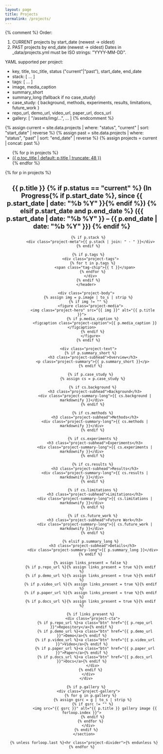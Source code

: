 ```yaml
---
layout: page
title: Projects
permalink: /projects/
---
```


{% comment %}
Order:
1) CURRENT projects by start_date (newest → oldest)
2) PAST projects by end_date (newest → oldest)
Dates in _data/projects.yml must be ISO strings: "YYYY-MM-DD".

YAML supported per project:
- key, title, toc_title, status ("current"|"past"), start_date, end_date
- stack: [ ... ]
- tags: [ ... ]
- image, media_caption
- summary_short
- summary_long (fallback if no case_study)
- case_study: { background, methods, experiments, results, limitations, future_work }
- repo_url, demo_url, video_url, paper_url, docs_url
- gallery: [ "/assets/img/...", ... ]
{% endcomment %}

{% assign current = site.data.projects | where: "status", "current" | sort: "start_date" | reverse %}
{% assign past    = site.data.projects | where: "status", "past"    | sort: "end_date"   | reverse %}
{% assign projects = current | concat: past %}

<div class="projects-layout">
  <aside class="toc">
    <nav aria-label="Projects table of contents">
      <ul>
        {% for p in projects %}
          <li>
            <a id="toc-{{ p.key | slugify }}" href="#{{ p.key | slugify }}">
              {{ p.toc_title | default: p.title | truncate: 48 }}
            </a>
          </li>
        {% endfor %}
      </ul>
    </nav>
  </aside>

  <main class="projects-main">
    {% for p in projects %}
      <section class="project-section anchor-target" id="{{ p.key | slugify }}">
        <header class="project-header">
          <h2>
            {{ p.title }}
            {% if p.status == "current" %}
              (In Progress{% if p.start_date %}, since {{ p.start_date | date: "%b %Y" }}{% endif %})
            {% elsif p.start_date and p.end_date %}
              ({{ p.start_date | date: "%b %Y" }} – {{ p.end_date | date: "%b %Y" }})
            {% endif %}
          </h2>

          {% if p.stack %}
            <div class="project-meta">{{ p.stack | join: " · " }}</div>
          {% endif %}

          {% if p.tags %}
            <div class="project-tags">
              {% for t in p.tags %}
                <span class="tag-chip">{{ t }}</span>
              {% endfor %}
            </div>
          {% endif %}
        </header>

        <div class="project-body">
          {% assign img = p.image | to_s | strip %}
          {% if img != "" %}
            <figure class="project-media">
              <img class="project-hero" src="{{ img }}" alt="{{ p.title }}">
              {% if p.media_caption %}
                <figcaption class="project-caption">{{ p.media_caption }}</figcaption>
              {% endif %}
            </figure>
          {% endif %}

          <div class="project-text">
            {% if p.summary_short %}
              <h3 class="project-subhead">Overview</h3>
              <p class="project-summary">{{ p.summary_short }}</p>
            {% endif %}

            {% if p.case_study %}
              {% assign cs = p.case_study %}

              {% if cs.background %}
                <h3 class="project-subhead">Background</h3>
                <div class="project-summary-long">{{ cs.background | markdownify }}</div>
              {% endif %}

              {% if cs.methods %}
                <h3 class="project-subhead">Methods</h3>
                <div class="project-summary-long">{{ cs.methods | markdownify }}</div>
              {% endif %}

              {% if cs.experiments %}
                <h3 class="project-subhead">Experiments</h3>
                <div class="project-summary-long">{{ cs.experiments | markdownify }}</div>
              {% endif %}

              {% if cs.results %}
                <h3 class="project-subhead">Results</h3>
                <div class="project-summary-long">{{ cs.results | markdownify }}</div>
              {% endif %}

              {% if cs.limitations %}
                <h3 class="project-subhead">Limitations</h3>
                <div class="project-summary-long">{{ cs.limitations | markdownify }}</div>
              {% endif %}

              {% if cs.future_work %}
                <h3 class="project-subhead">Future Work</h3>
                <div class="project-summary-long">{{ cs.future_work | markdownify }}</div>
              {% endif %}

            {% elsif p.summary_long %}
              <h3 class="project-subhead">Details</h3>
              <div class="project-summary-long">{{ p.summary_long }}</div>
            {% endif %}

            {% assign links_present = false %}
            {% if p.repo_url %}{% assign links_present = true %}{% endif %}
            {% if p.demo_url %}{% assign links_present = true %}{% endif %}
            {% if p.video_url %}{% assign links_present = true %}{% endif %}
            {% if p.paper_url %}{% assign links_present = true %}{% endif %}
            {% if p.docs_url %}{% assign links_present = true %}{% endif %}

            {% if links_present %}
              <div class="project-cta">
                {% if p.repo_url %}<a class="btn" href="{{ p.repo_url }}">Repository</a>{% endif %}
                {% if p.demo_url %}<a class="btn" href="{{ p.demo_url }}">Demo</a>{% endif %}
                {% if p.video_url %}<a class="btn" href="{{ p.video_url }}">Video</a>{% endif %}
                {% if p.paper_url %}<a class="btn" href="{{ p.paper_url }}">Paper</a>{% endif %}
                {% if p.docs_url %}<a class="btn" href="{{ p.docs_url }}">Docs</a>{% endif %}
              </div>
            {% endif %}
          </div>
        </div>

        {% if p.gallery %}
          <div class="project-gallery">
            {% for g in p.gallery %}
              {% assign gsrc = g | to_s | strip %}
              {% if gsrc != "" %}
                <img src="{{ gsrc }}" alt="{{ p.title }} gallery image {{ forloop.index }}">
              {% endif %}
            {% endfor %}
          </div>
        {% endif %}
      </section>

      {% unless forloop.last %}<hr class="project-divider">{% endunless %}
    {% endfor %}
  </main>
</div>

<script>
  // Highlight active ToC item while scrolling
  (function () {
    const secs = Array.from(document.querySelectorAll('.project-section'));
    const map = new Map(secs.map(s => [s.id, document.getElementById('toc-' + s.id)]));
    const io = new IntersectionObserver((entries) => {
      entries.forEach(e => {
        if (e.isIntersecting) {
          map.forEach(a => a && a.classList.remove('active'));
          const a = map.get(e.target.id);
          if (a) a.classList.add('active');
        }
      });
    }, { rootMargin: '-40% 0px -55% 0px', threshold: 0 });
    secs.forEach(s => io.observe(s));
  })();
</script>
